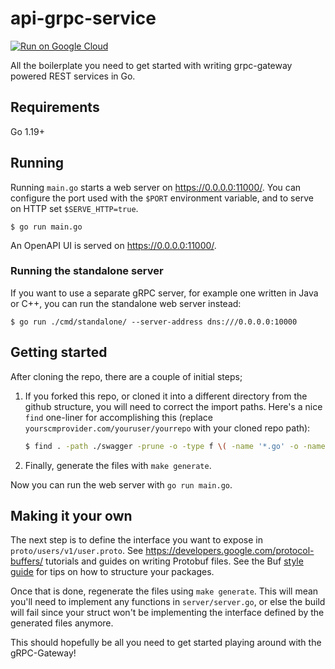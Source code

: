 # api-grpc-service

[![Run on Google Cloud](https://storage.googleapis.com/cloudrun/button.svg)](https://console.cloud.google.com/cloudshell/editor?shellonly=true&cloudshell_image=gcr.io/cloudrun/button&cloudshell_git_repo=https://github.com/go-dyn/api-grpc-service.git)

All the boilerplate you need to get started with writing grpc-gateway powered
REST services in Go.

## Requirements

Go 1.19+

## Running

Running `main.go` starts a web server on https://0.0.0.0:11000/. You can configure
the port used with the `$PORT` environment variable, and to serve on HTTP set
`$SERVE_HTTP=true`.

```
$ go run main.go
```

An OpenAPI UI is served on https://0.0.0.0:11000/.

### Running the standalone server

If you want to use a separate gRPC server, for example one written in Java or C++, you can run the
standalone web server instead:

```
$ go run ./cmd/standalone/ --server-address dns:///0.0.0.0:10000
```

## Getting started

After cloning the repo, there are a couple of initial steps;

1. If you forked this repo, or cloned it into a different directory from the github structure,
   you will need to correct the import paths. Here's a nice `find` one-liner for accomplishing this
   (replace `yourscmprovider.com/youruser/yourrepo` with your cloned repo path):
   ```bash
   $ find . -path ./swagger -prune -o -type f \( -name '*.go' -o -name '*.proto' -o -name '*.yaml' \) -exec sed -i -e "s;github.com/go-dyn/api-grpc-service;yourscmprovider.com/youruser/yourrepo;g" {} +
   ```
1. Finally, generate the files with `make generate`.

Now you can run the web server with `go run main.go`.

## Making it your own

The next step is to define the interface you want to expose in
`proto/users/v1/user.proto`. See https://developers.google.com/protocol-buffers/
tutorials and guides on writing Protobuf files. See the Buf
[style guide](https://docs.buf.build/best-practices/style-guide#files-and-packages)
for tips on how to structure your packages.

Once that is done, regenerate the files using
`make generate`. This will mean you'll need to implement any functions in
`server/server.go`, or else the build will fail since your struct won't
be implementing the interface defined by the generated files anymore.

This should hopefully be all you need to get started playing around with the gRPC-Gateway!
